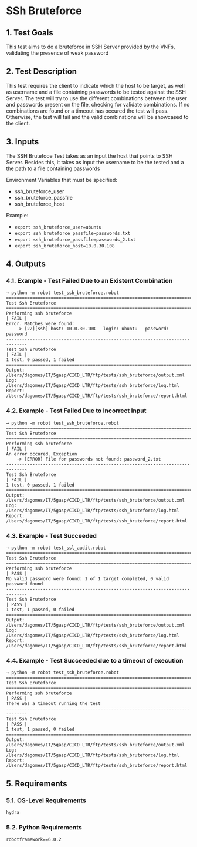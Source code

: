 # SSh Bruteforce

## 1. Test Goals

This test aims to do a bruteforce in SSH Server provided by the VNFs, validating the presence of weak password

## 2. Test Description

This test requires the client to indicate which the host to be target, as well as username and a file containing passwords to be tested against the SSH Server. The test will try to use the different combinations between the user and passwords present on the file, checking for validate combinations. If no combinations are found or a timeout has occured the test will pass. Otherwise, the test will fail and the valid combinations will be showcased to the client.

## 3. Inputs

The SSH Brutefoce Test takes as an input the host that points to SSH Server. Besides this, it takes as input the username to be the tested and a the path to a file containing passwords

Environment Variables that must be specified:
- ssh_bruteforce_user
- ssh_bruteforce_passfile
- ssh_bruteforce_host

Example:
- `export ssh_bruteforce_user=ubuntu`
- `export ssh_bruteforce_passfile=passwords.txt`
- `export ssh_bruteforce_passfile=passwords_2.txt`
- `export ssh_bruteforce_host=10.0.30.108`


## 4. Outputs

### 4.1. Example - Test Failed  Due to an Existent Combination

``` 
→ python -m robot test_ssh_bruteforce.robot 
==============================================================================
Test Ssh Bruteforce                                                           
==============================================================================
Performing ssh bruteforce                                             | FAIL |
Error. Matches were found:
	-> [22][ssh] host: 10.0.30.108   login: ubuntu   password: password
------------------------------------------------------------------------------
Test Ssh Bruteforce                                                   | FAIL |
1 test, 0 passed, 1 failed
==============================================================================
Output:  /Users/dagomes/IT/5gasp/CICD_LTR/ftp/tests/ssh_bruteforce/output.xml
Log:     /Users/dagomes/IT/5gasp/CICD_LTR/ftp/tests/ssh_bruteforce/log.html
Report:  /Users/dagomes/IT/5gasp/CICD_LTR/ftp/tests/ssh_bruteforce/report.html
```

### 4.2. Example - Test Failed Due to Incorrect Input

``` 
→ python -m robot test_ssh_bruteforce.robot 
==============================================================================
Test Ssh Bruteforce                                                           
==============================================================================
Performing ssh bruteforce                                             | FAIL |
An error occured. Exception 
	-> [ERROR] File for passwords not found: password_2.txt
------------------------------------------------------------------------------
Test Ssh Bruteforce                                                   | FAIL |
1 test, 0 passed, 1 failed
==============================================================================
Output:  /Users/dagomes/IT/5gasp/CICD_LTR/ftp/tests/ssh_bruteforce/output.xml
Log:     /Users/dagomes/IT/5gasp/CICD_LTR/ftp/tests/ssh_bruteforce/log.html
Report:  /Users/dagomes/IT/5gasp/CICD_LTR/ftp/tests/ssh_bruteforce/report.html
```


### 4.3. Example - Test Succeeded

``` 
→ python -m robot test_ssl_audit.robot 
==============================================================================
Test Ssh Bruteforce                                                           
==============================================================================
Performing ssh bruteforce                                             | PASS |
No valid password were found: 1 of 1 target completed, 0 valid password found
------------------------------------------------------------------------------
Test Ssh Bruteforce                                                   | PASS |
1 test, 1 passed, 0 failed
==============================================================================
Output:  /Users/dagomes/IT/5gasp/CICD_LTR/ftp/tests/ssh_bruteforce/output.xml
Log:     /Users/dagomes/IT/5gasp/CICD_LTR/ftp/tests/ssh_bruteforce/log.html
Report:  /Users/dagomes/IT/5gasp/CICD_LTR/ftp/tests/ssh_bruteforce/report.html
```

### 4.4. Example - Test Succeeded due to a timeout of execution

``` 
→ python -m robot test_ssh_bruteforce.robot
==============================================================================
Test Ssh Bruteforce                                                           
==============================================================================
Performing ssh bruteforce                                             | PASS |
There was a timeout running the test
------------------------------------------------------------------------------
Test Ssh Bruteforce                                                   | PASS |
1 test, 1 passed, 0 failed
==============================================================================
Output:  /Users/dagomes/IT/5gasp/CICD_LTR/ftp/tests/ssh_bruteforce/output.xml
Log:     /Users/dagomes/IT/5gasp/CICD_LTR/ftp/tests/ssh_bruteforce/log.html
Report:  /Users/dagomes/IT/5gasp/CICD_LTR/ftp/tests/ssh_bruteforce/report.html
```

## 5. Requirements

### 5.1. OS-Level Requirements

```
hydra
```

### 5.2. Python Requirements

```
robotframework==6.0.2
```
